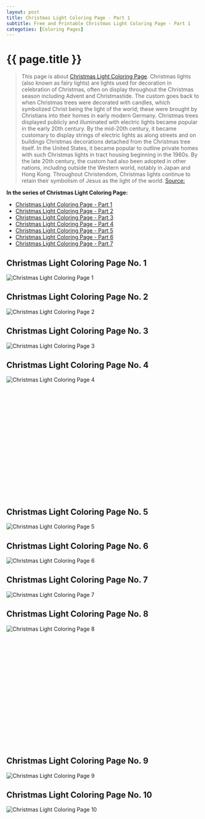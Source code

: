 ```yaml
---
layout: post
title: Christmas Light Coloring Page - Part 1
subtitle: Free and Printable Christmas Light Coloring Page - Part 1
categoties: [Coloring Pages]
---
```

{{ page.title }}
================
> This page is about [Christmas Light Coloring Page](https://freecoloringpages.github.io/). Christmas lights (also known as fairy lights) are lights used for decoration in celebration of Christmas, often on display throughout the Christmas season including Advent and Christmastide. The custom goes back to when Christmas trees were decorated with candles, which symbolized Christ being the light of the world; these were brought by Christians into their homes in early modern Germany. Christmas trees displayed publicly and illuminated with electric lights became popular in the early 20th century. By the mid-20th century, it became customary to display strings of electric lights as along streets and on buildings Christmas decorations detached from the Christmas tree itself. In the United States, it became popular to outline private homes with such Christmas lights in tract housing beginning in the 1960s. By the late 20th century, the custom had also been adopted in other nations, including outside the Western world, notably in Japan and Hong Kong. Throughout Christendom, Christmas lights continue to retain their symbolism of Jesus as the light of the world. [Source: ](https://wikipedia.org/)

**In the series of Christmas Light Coloring Page:**

* [Christmas Light Coloring Page - Part 1](https://freecoloringpages.github.io/2017/11/21/Christmas-Light-Coloring-Page-part-1.html)
* [Christmas Light Coloring Page - Part 2](https://freecoloringpages.github.io/2017/11/21/Christmas-Light-Coloring-Page-part-2.html)
* [Christmas Light Coloring Page - Part 3](https://freecoloringpages.github.io/2017/11/21/Christmas-Light-Coloring-Page-part-3.html)
* [Christmas Light Coloring Page - Part 4](https://freecoloringpages.github.io/2017/11/21/Christmas-Light-Coloring-Page-part-4.html)
* [Christmas Light Coloring Page - Part 5](https://freecoloringpages.github.io/2017/11/21/Christmas-Light-Coloring-Page-part-5.html)
* [Christmas Light Coloring Page - Part 6](https://freecoloringpages.github.io/2017/11/21/Christmas-Light-Coloring-Page-part-6.html)
* [Christmas Light Coloring Page - Part 7](https://freecoloringpages.github.io/2017/11/21/Christmas-Light-Coloring-Page-part-7.html)

## Christmas Light Coloring Page No. 1
![Christmas Light Coloring Page 1](https://freecoloringpages.github.io/img/Christmas-Light-Coloring-Page%20(1).jpg "Christmas Light Coloring Page 1")

## Christmas Light Coloring Page No. 2
![Christmas Light Coloring Page 2](https://freecoloringpages.github.io/img/Christmas-Light-Coloring-Page%20(2).jpg "Christmas Light Coloring Page 2")

## Christmas Light Coloring Page No. 3
![Christmas Light Coloring Page 3](https://freecoloringpages.github.io/img/Christmas-Light-Coloring-Page%20(3).jpg "Christmas Light Coloring Page 3")

## Christmas Light Coloring Page No. 4
![Christmas Light Coloring Page 4](https://freecoloringpages.github.io/img/Christmas-Light-Coloring-Page%20(4).jpg "Christmas Light Coloring Page 4")

<script async src="//pagead2.googlesyndication.com/pagead/js/adsbygoogle.js"></script><!-- Texxtonly --><ins class="adsbygoogle" style="display:inline-block;width:336px;height:280px" data-ad-client="ca-pub-6753140515841889" data-ad-slot="3207852233"></ins><script>(adsbygoogle = window.adsbygoogle || []).push({}); </script>

## Christmas Light Coloring Page No. 5
![Christmas Light Coloring Page 5](https://freecoloringpages.github.io/img/Christmas-Light-Coloring-Page%20(5).jpg "Christmas Light Coloring Page 5")

## Christmas Light Coloring Page No. 6
![Christmas Light Coloring Page 6](https://freecoloringpages.github.io/img/Christmas-Light-Coloring-Page%20(6).jpg "Christmas Light Coloring Page 6")

## Christmas Light Coloring Page No. 7
![Christmas Light Coloring Page 7](https://freecoloringpages.github.io/img/Christmas-Light-Coloring-Page%20(7).jpg "Christmas Light Coloring Page 7")

## Christmas Light Coloring Page No. 8
![Christmas Light Coloring Page 8](https://freecoloringpages.github.io/img/Christmas-Light-Coloring-Page%20(8).jpg "Christmas Light Coloring Page 8")

<script async src="//pagead2.googlesyndication.com/pagead/js/adsbygoogle.js"></script><!-- Texxtonly --><ins class="adsbygoogle" style="display:inline-block;width:336px;height:280px" data-ad-client="ca-pub-6753140515841889" data-ad-slot="3207852233"></ins><script>(adsbygoogle = window.adsbygoogle || []).push({}); </script>

## Christmas Light Coloring Page No. 9
![Christmas Light Coloring Page 9](https://freecoloringpages.github.io/img/Christmas-Light-Coloring-Page%20(9).jpg "Christmas Light Coloring Page 9")

## Christmas Light Coloring Page No. 10
![Christmas Light Coloring Page 10](https://freecoloringpages.github.io/img/Christmas-Light-Coloring-Page%20(10).jpg "Christmas Light Coloring Page 10")

